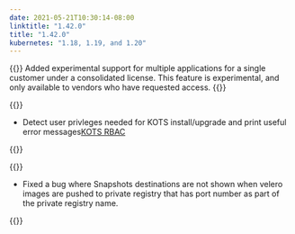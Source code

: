 ```yaml
---
date: 2021-05-21T10:30:14-08:00
linktitle: "1.42.0"
title: "1.42.0"
kubernetes: "1.18, 1.19, and 1.20"
---
```

{{<features>}}
Added experimental support for multiple applications for a single customer under a consolidated license. This feature is experimental, and only available to vendors who have requested access.
{{</features>}}

{{<changes>}}
* Detect user privleges needed for KOTS install/upgrade and print useful error messages[KOTS RBAC](/vendor/packaging/rbac/)

{{</changes>}}

{{<fixes>}}
* Fixed a bug where Snapshots destinations are not shown when velero images are pushed to private registry that has port number as part of the private registry name.
  
{{</fixes>}}
